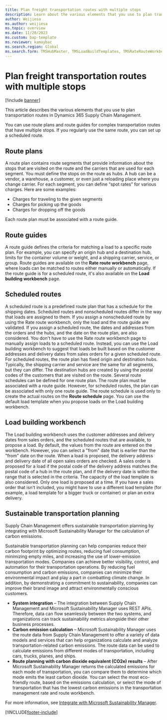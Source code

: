 ```yaml
---
title: Plan freight transportation routes with multiple stops
description: Learn about the various elements that you use to plan transportation routes in Dynamics 365 Supply Chain Management with an outline on route plans.
author: Weijiesa
ms.author: weijiesa
ms.topic: overview
ms.date: 11/28/2023
ms.custom: bap-template
ms.reviewer: kamaybac
ms.search.region: Global
ms.search.form: TMSHubMaster, TMSLoadBuildTemplates, TMSRateRouteWorkbench, TMSRouteGuide, TMSRoutePlan, TMSRouteWorkbench, WHSLoadTemplate, TMSRouteSchedule, TMSRouteRateDetail
---
```


# Plan freight transportation routes with multiple stops

[!include [banner](../includes/banner.md)]

This article describes the various elements that you use to plan transportation routes in Dynamics 365 Supply Chain Management.

You can use route plans and route guides for complex transportation routes that have multiple stops. If you regularly use the same route, you can set up a scheduled route.

## Route plans

A route plan contains route segments that provide information about the stops that are visited on the route and the carriers that are used for each segment. You must define the stops on the route as hubs. A hub can be a vendor, a warehouse, a customer, or even just a reloading place where you change carrier. For each segment, you can define “spot rates” for various charges. Here are some examples:

- Charges for traveling to the given segments
- Charges for picking up the goods
- Charges for dropping off the goods

Each route plan must be associated with a route guide.

## Route guides

A route guide defines the criteria for matching a load to a specific route plan. For example, you can specify an origin hub and a destination hub, limits for the container volume or weight, and a shipping carrier, service, or group. Route guides are available on the **Rate route workbench** page, where loads can be matched to routes either manually or automatically. If the route guide is for a scheduled route, it's also available on the **Load building workbench** page.

## Scheduled routes

A scheduled route is a predefined route plan that has a schedule for the shipping dates. Scheduled routes and nonscheduled routes differ in the way that loads are assigned to them. If you assign a nonscheduled route by using the Rate route workbench, only the load and the route guide are validated. If you assign a scheduled route, the dates and addresses from the orders and the hubs, and the date on the route plan, are also considered. You don't have to use the Rate route workbench page to manually assign loads to a scheduled route. Instead, you can use the Load building workbench to suggest that loads be built based on the customer addresses and delivery dates from sales orders for a given scheduled route. For scheduled routes, the route plan has fixed origin and destination hubs. Typically, the shipping carrier and service are the same for all segments, but they can differ. The destination hubs are created by using the postal codes of the customers that are visited on the route. Several route schedules can be defined for one route plan. The route plan must be associated with a route guide. However, for scheduled routes, the plan can be associated with only one route guide. The route schedule is used only to create the actual routes on the **Route schedule** page. You can use the default load template when you propose loads on the Load building workbench.

## Load building workbench

The Load building workbench uses the customer addresses and delivery dates from sales orders, and the scheduled routes that are available, to propose a load. By default, the values from the route are entered on the workbench. However, you can select a "from" date that is earlier than the "from" date on the route. When a load is proposed, the delivery address and delivery date of all open sales orders are checked. A sales order is proposed for a load if the postal code of the delivery address matches the postal code of a hub in the route plan, and if the delivery date is within the range that is selected in the criteria. The capacity of the load template is also considered. Only one load is proposed at a time. If you have a sales order that isn't included, you might have to use a different load template (for example, a load template for a bigger truck or container) or plan an extra delivery.

## Sustainable transportation planning

Supply Chain Management offers sustainable transportation planning by integrating with Microsoft Sustainability Manager for the calculation of carbon emissions.

Sustainable transportation planning can help companies reduce their carbon footprint by optimizing routes, reducing fuel consumption, minimizing empty miles, and increasing the use of lower-emission transportation modes. Companies can achieve better visibility, control, and automation for their transportation operations. By reducing fuel consumption and carbon emissions, companies can minimize their environmental impact and play a part in combatting climate change. In addition, by demonstrating a commitment to sustainability, companies can improve their brand image and attract environmentally conscious customers.

- **System integration** – The integration between Supply Chain Management and Microsoft Sustainability Manager uses REST APIs. Therefore, data can flow seamlessly between the two systems, and organizations can track sustainability metrics alongside their other business processes.
- **Carbon emission calculation** – Microsoft Sustainability Manager uses the route data from Supply Chain Management to offer a variety of data models and services that can help organizations calculate and analyze transportation-related carbon emissions. The route data can be used to calculate emissions from different modes of transportation, including cars, trucks, planes, and ships.
- **Route planning with carbon dioxide equivalent (CO2e) results** – After Microsoft Sustainability Manager returns the calculated emissions for each mode of transportation, you can compare them to determine which mode emits the least carbon dioxide. You can select the most eco-friendly route, based on the emissions calculation, or select the mode of transportation that has the lowest carbon emissions in the transportation management rate and route workbench.

For more information, see [Integrate with Microsoft Sustainability Manager](sustainability-manager-integration-setup.md).

[!INCLUDE[footer-include](../../includes/footer-banner.md)]
